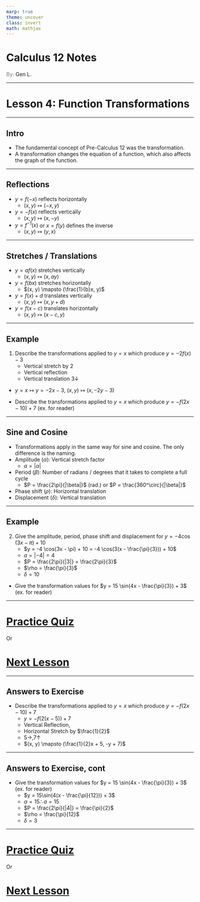 ```yaml
---
marp: true
theme: uncover
class: invert
math: mathjax
---
```


# <!--fit--> Calculus 12 Notes
<span style="color:grey">By:</span> Gen L.

<!--_footer: In partnership with Hyperion University, 2025-->

---

# Lesson 4: Function Transformations

---

<!--paginate: true-->

## Intro

* The fundamental concept of Pre-Calculus 12 was the transformation.
* A transformation changes the equation of a function, which also affects the graph of the function.

---

## Reflections

* $y = f(-x)$ reflects horizontally 
    - $(x, y) \mapsto (-x, y)$
* $y = -f(x)$ reflects vertically 
    - $(x, y) \mapsto (x, -y)$
* $y = f^{-1}(x)$ or $x = f(y)$ defines the inverse
    - $(x, y) \mapsto (y, x)$

---

## Stretches / Translations

* $y = af(x)$ stretches vertically
    - $(x, y) \mapsto (x, ay)$
* $y = f(bx)$ stretches horizontally
    - $(x, y) \mapsto (\frac{1}{b}x, y)$
* $y = f(x) + d$ translates vertically
    - $(x, y) \mapsto (x, y + d)$
* $y = f(x - c)$ translates horizontally
    - $(x, y) \mapsto (x - c, y)$

---

## Example

1. Describe the transformations applied to $y = x$ which produce $y = -2f(x) - 3$
    * Vertical stretch by $2$
    * Vertical reflection
    * Vertical translation $3 \downarrow$
* $y = x \mapsto y = -2x - 3$, $(x, y) \mapsto (x, -2y - 3)$

* Describe the transformations applied to $y = x$ which produce $y = -f(2x - 10) + 7$ (ex. for reader)

---

## Sine and Cosine

* Transformations apply in the same way for sine and cosine. The only difference is the naming.
* Amplitude ($\alpha$): Vertical stretch factor
    - $a = |\alpha|$
* Period ($\beta$): Number of radians / degrees that it takes to complete a full cycle
    - $P = \frac{2\pi}{|\beta|}$ (rad.) or $P = \frac{360^\circ}{|\beta|}$
* Phase shift ($\rho$): Horizontal translation
* Displacement ($\delta$): Vertical translation

---

## Example

2. Give the amplitude, period, phase shift and displacement for $y = -4 \cos(3x - \pi) + 10$
    * $y = -4 \cos(3x - \pi) + 10 = -4 \cos(3(x - \frac{\pi}{3})) + 10$
    * $a = |-4| = 4$
    * $P = \frac{2\pi}{|3|} = \frac{2\pi}{3}$
    * $\rho = \frac{\pi}{3}$
    * $\delta = 10$

* Give the transformation values for $y = 15 \sin(4x - \frac{\pi}{3}) + 3$ (ex. for reader)

---

# [Practice Quiz]()

Or

# [Next Lesson](Lesson%205.html)

<!--_footer: Next page for exercise answers! -->

---

## Answers to Exercise

* Describe the transformations applied to $y = x$ which produce $y = -f(2x - 10) + 7$
    * $y = -f(2(x - 5)) + 7$
    * Vertical Reflection,
    * Horizontal Stretch by $\frac{1}{2}$
    * $5 \rightarrow, 7 \uparrow$
    * $(x, y) \mapsto (\frac{1}{2}x + 5, -y + 7)$


---

## Answers to Exercise, cont

* Give the transformation values for $y = 15 \sin(4x - \frac{\pi}{3}) + 3$ (ex. for reader)
    * $y = 15\sin(4(x - \frac{\pi}{12})) + 3$
    * $\alpha = 15 \therefore a = 15$
    * $P = \frac{2\pi}{|4|} = \frac{\pi}{2}$
    * $\rho = \frac{\pi}{12}$
    * $\delta = 3$

---

# [Practice Quiz]()

Or

# [Next Lesson](Lesson%205.html)